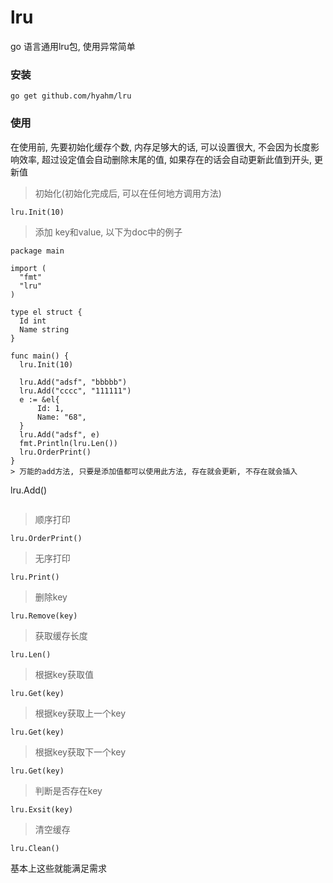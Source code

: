 # lru
go 语言通用lru包, 使用异常简单
### 安装
```
go get github.com/hyahm/lru
```
### 使用

在使用前, 先要初始化缓存个数, 内存足够大的话, 可以设置很大, 不会因为长度影响效率, 
超过设定值会自动删除末尾的值, 如果存在的话会自动更新此值到开头, 更新值
 > 初始化(初始化完成后, 可以在任何地方调用方法)
  ```
  lru.Init(10)
  ```
 > 添加 key和value, 以下为doc中的例子
  ```
package main

import (
	"fmt"
	"lru"
)

type el struct {
	Id int
	Name string
}

func main() {
	lru.Init(10)

	lru.Add("adsf", "bbbbb")
	lru.Add("cccc", "111111")
	e := &el{
		Id: 1,
		Name: "68",
	}
	lru.Add("adsf", e)
	fmt.Println(lru.Len())
	lru.OrderPrint()
}
> 万能的add方法, 只要是添加值都可以使用此方法, 存在就会更新, 不存在就会插入
```
lru.Add()
```

```
> 顺序打印
```
lru.OrderPrint()
```
> 无序打印
```
lru.Print()
```
> 删除key
```
lru.Remove(key)
```
> 获取缓存长度
```
lru.Len()
```
> 根据key获取值
```
lru.Get(key)
```
> 根据key获取上一个key
```
lru.Get(key)
```
> 根据key获取下一个key
```
lru.Get(key)
```
> 判断是否存在key
```
lru.Exsit(key)
```
> 清空缓存
```
lru.Clean()
```
基本上这些就能满足需求
